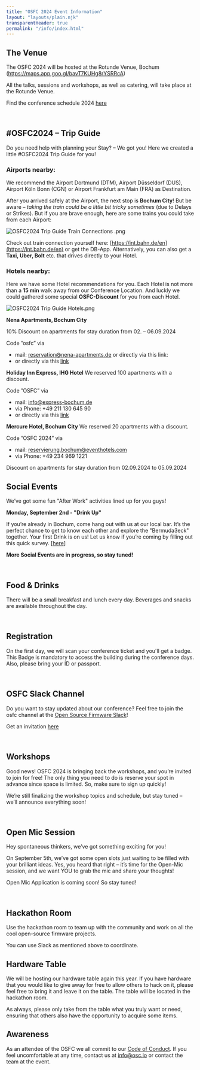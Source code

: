 ```yaml
---
title: "OSFC 2024 Event Information"
layout: "layouts/plain.njk"
transparentHeader: true
permalink: "/info/index.html"
---
```


## The Venue 

The OSFC 2024 will be hosted at the Rotunde Venue, Bochum (https://maps.app.goo.gl/bavT7KUHg8rYSRRcA)

All the talks, sessions and workshops, as well as catering, will take place at the Rotunde Venue.

Find the conference schedule 2024 [here](https://www.osfc.io/2024/schedule/)

&nbsp;

## #OSFC2024 – Trip Guide

Do you need help with planning your Stay? – We got you! Here we created a little #OSFC2024 Trip Guide for you!

### Airports nearby:

We recommend the Airport Dortmund (DTM), Airport Düsseldorf (DUS), Airport Köln Bonn (CGN) or Airport Frankfurt am Main (FRA) as Destination.

After you arrived safely at the Airport, the next stop is **Bochum City**! But be aware – _taking the train could be a little bit tricky sometimes_ (due to Delays or Strikes). But if you are brave enough, here are some trains you could take from each Airport:

![OSFC2024 Trip Guide Train Connections .png](../assets/images/info/OSFC2024TG_Train.png)

Check out train connection yourself here: [https://int.bahn.de/en](https://int.bahn.de/en) or get the DB-App.
Alternatively, you can also get a **Taxi, Uber, Bolt** etc. that drives directly to your Hotel.

### Hotels nearby:

Here we have some Hotel recommendations for you. Each Hotel is not more than a **15 min** walk away from our Conference Location. And luckly we could gathered some special **OSFC-Discount** for you from each Hotel.

![OSFC2024 Trip Guide Hotels.png](../assets/images/info/OSFC2024TG_Hotels.png)

**Nena Apartments, Bochum City**

10% Discount on apartments for stay duration from 02. – 06.09.2024

Code ”osfc” via

- mail: reservation@nena-apartments.de or directly via this link: 
- or directly via this [link](https://onepagebooking.com/nena-apartments-bochum?bookingcode=osfc)

**Holiday Inn Express, IHG Hotel**
We reserved 100 apartments with a discount.

Code ”OSFC” via
- mail: [info@express-bochum.de](mailto:info@express-bochum.de)
- via Phone: +49 211 130 645 90
- or directly via this [link](https://www.ihg.com/holidayinnexpress/hotels/de/de/find-hotels/select-roomrate?fromRedirect=true&qSrt=sBR&qIta=99801505&icdv=99801505&qSlH=QBOBH&qCiD=03&qCiMy=082024&qCoD=05&qCoMy=082024&qGrpCd=EL2&setPMCookies=true&qSHBrC=EX&qDest=Viktoriastra%C3%9Fe%2014b,%20Bochum,%20DE&srb_u=1&qChAge=&qRmFltr=)

**Mercure Hotel, Bochum City**
We reserved 20 apartments with a discount.

Code ”OSFC 2024” via
- mail: [reservierung.bochum@eventhotels.com](mailto:reservierung.bochum@eventhotels.com)
- via Phone: +49 234 969 1221

Discount on apartments for stay duration from 02.09.2024 to 05.09.2024

## Social Events

We’ve got some fun "After Work" activities lined up for you guys!

**Monday, September 2nd - "Drink Up"** 

If you’re already in Bochum, come hang out with us at our local bar. It’s the perfect chance to get to know each other and explore the "Bermuda3eck" together. Your first Drink is on us! Let us know if you’re coming by filling out this quick survey. [[here](https://docs.google.com/forms/d/1SNNtunrPB1iVE5Axw4wzMtktYKGQd0y589v8nKy2Cxw/viewform?edit_requested=true)]

**More Social Events are in progress, so stay tuned!**

&nbsp;

## Food & Drinks

There will be a small breakfast and lunch every day. Beverages and snacks are available throughout the day.

&nbsp;

## Registration

On the first day, we will scan your conference ticket and you'll get a badge. This Badge is mandatory to access the building during the conference days. Also, please bring your ID or passport.

&nbsp;

## OSFC Slack Channel

Do you want to stay updated about our conference? Feel free to join the osfc channel at the [Open Source Firmware Slack](https://osfw.slack.com/)!

Get an invitation [here](https://slack.osfw.dev/)

&nbsp;

## Workshops

Good news! OSFC 2024 is bringing back the workshops, and you’re invited to join for free! 
The only thing you need to do is reserve your spot in advance since space is limited. So, make sure to sign up quickly!

We’re still finalizing the workshop topics and schedule, but stay tuned – we’ll announce everything soon!

&nbsp;

## Open Mic Session

Hey spontaneous thinkers, we’ve got something exciting for you!

On September 5th, we’ve got some open slots just waiting to be filled with your brilliant ideas. Yes, you heard that right – it’s time for the Open-Mic session, and we want YOU to grab the mic and share your thoughts!

Open Mic Application is coming soon! So stay tuned!

&nbsp;

## Hackathon Room

Use the hackathon room to team up with the community and work on all the cool open-source firmware projects.

You can use Slack as mentioned above to coordinate.

## Hardware Table

We will be hosting our hardware table again this year. If you have hardware that you would like to give away for free to allow others to hack on it, please feel free to bring it and leave it on the table. The table will be located in the hackathon room.

As always, please only take from the table what you truly want or need, ensuring that others also have the opportunity to acquire some items.

## Awareness

As an attendee of the OSFC we all commit to our [Code of Conduct](./code-of-conduct.md).
If you feel uncomfortable at any time, contact us at info@osc.io or contact the team at the event.
